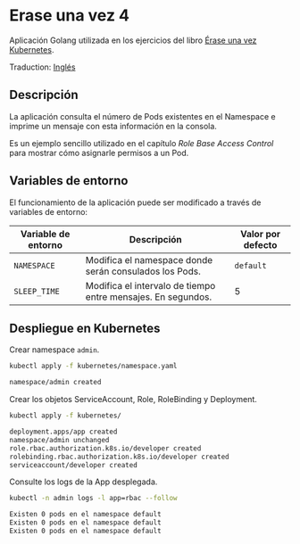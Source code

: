 # Erase una vez 4

Aplicación Golang utilizada en los ejercicios del libro [Érase una vez Kubernetes](https://leanpub.com/erase-una-vez-kubernetes).

Traduction: [Inglés](README_en.md)

## Descripción

La aplicación consulta el número de Pods existentes en el Namespace e imprime un mensaje con esta información en la consola.

Es un ejemplo sencillo utilizado en el capítulo *Role Base Access Control* para mostrar cómo asignarle permisos a un Pod.

## Variables de entorno

El funcionamiento de la aplicación puede ser modificado a través de variables de entorno:

|Variable de entorno|Descripción|Valor por defecto|
|-------------------|-----------|-----------------|
|`NAMESPACE` | Modifica el namespace donde serán consulados los Pods.      | `default` |
|`SLEEP_TIME`| Modifica el intervalo de tiempo entre mensajes. En segundos.| 5 |

## Despliegue en Kubernetes

Crear namespace `admin`.

```sh
kubectl apply -f kubernetes/namespace.yaml

namespace/admin created
```

Crear los objetos ServiceAccount, Role, RoleBinding y Deployment.

```sh
kubectl apply -f kubernetes/

deployment.apps/app created
namespace/admin unchanged
role.rbac.authorization.k8s.io/developer created
rolebinding.rbac.authorization.k8s.io/developer created
serviceaccount/developer created
```

Consulte los logs de la App desplegada.

```sh
kubectl -n admin logs -l app=rbac --follow

Existen 0 pods en el namespace default
Existen 0 pods en el namespace default
Existen 0 pods en el namespace default
```
